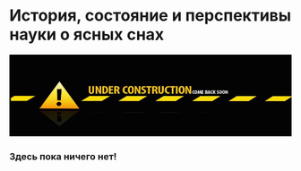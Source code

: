 # История, состояние и перспективы науки о ясных снах

![](/assets/illustrations/notready.jpg)

### Здесь пока ничего нет!